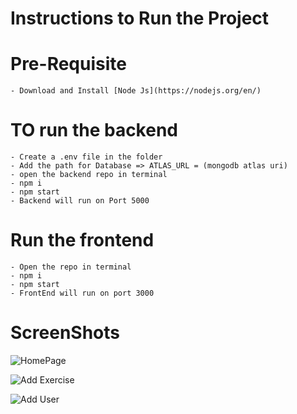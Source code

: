 # Instructions to Run the Project

# Pre-Requisite
    - Download and Install [Node Js](https://nodejs.org/en/)

# TO run the backend
    - Create a .env file in the folder 
    - Add the path for Database => ATLAS_URL = (mongodb atlas uri)
    - open the backend repo in terminal
    - npm i 
    - npm start
    - Backend will run on Port 5000

# Run the frontend 
    - Open the repo in terminal
    - npm i
    - npm start
    - FrontEnd will run on port 3000

# ScreenShots 

![HomePage](https://github.com/AswinSampath1401/Exercise-Log/blob/main/assets/home.PNG)

![Add Exercise](https://github.com/AswinSampath1401/Exercise-Log/blob/main/assets/create_exercise.PNG)

![Add User](https://github.com/AswinSampath1401/Exercise-Log/blob/main/assets/create_user.PNG)

